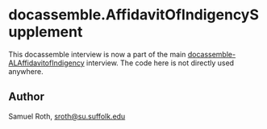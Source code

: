 # docassemble.AffidavitOfIndigencySupplement

This docassemble interview is now a part of the main [docassemble-ALAffidavitofIndigency](https://github.com/SuffolkLITLab/docassemble-ALAffidavitOfIndigency) interview. The code here is not directly used anywhere.

## Author

Samuel Roth, sroth@su.suffolk.edu

